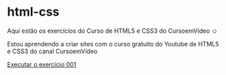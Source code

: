 # html-css
 Aqui estão os exercícios do Curso de HTML5 e CSS3 do CursoemVídeo ☺

 Estou aprendendo a criar sites com o curso gratuito do Youtube de HTML5 e CSS3 do canal CursoemVídeo

 <a href="https://nicolielesbao.github.io/html-css/exerc%C3%ADcios/ex001/index.html">Executar o exercício 001</a>